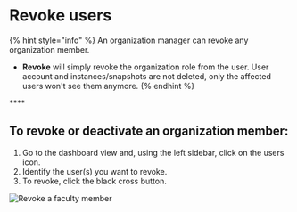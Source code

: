 # Revoke users

{% hint style="info" %}
An organization manager can revoke any organization member.

* **Revoke** will simply revoke the organization role from the user. User account and instances/snapshots are not deleted, only the affected users won't see them anymore.
{% endhint %}

\*\*\*\*

## To revoke or deactivate an organization member:

1. Go to the dashboard view and, using the left sidebar, click on the users icon.
2. Identify the user\(s\) you want to revoke.
3. To revoke, click the black cross button.

![Revoke a faculty member](../../.gitbook/assets/revoke_access_ed.gif)









